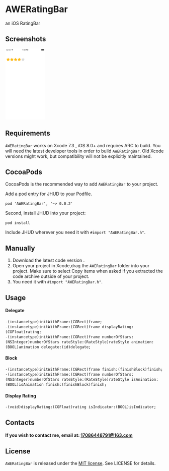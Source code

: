 # AWERatingBar
an iOS RatingBar

## Screenshots

<img src="image/1.png" width="25%">

## Requirements

`AWERatingBar` works on Xcode 7.3 , iOS 8.0+  and requires ARC to build. 
You will need the latest developer tools in order to build `AWERatingBar`. Old Xcode versions might work, but compatibility will not be explicitly maintained.

## CocoaPods

CocoaPods is the recommended way to add `AWERatingBar` to your project.

Add a pod entry for JHUD to your Podfile.

```
pod 'AWERatingBar', '~> 0.0.2'
```
Second, install JHUD into your project:

```
pod install
```
Include JHUD wherever you need it with `#import "AWERatingBar.h"`.

## Manually

1. Download the latest code version .
2. Open your project in Xcode,drag the `AWERatingBar` folder into your project.  Make sure to select Copy items when asked if you extracted the code archive outside of your project.
3. You need it with `#import "AWERatingBar.h"`.

## Usage

#### Delegate
```
-(instancetype)initWithFrame:(CGRect)frame;
-(instancetype)initWithFrame:(CGRect)frame displayRating:(CGFloat)rating;
-(instancetype)initWithFrame:(CGRect)frame numberOfStars:(NSInteger)numberOfStars rateStyle:(RateStyle)rateStyle anination:(BOOL)animation delegate:(id)delegate;
```

#### Block
```
-(instancetype)initWithFrame:(CGRect)frame finish:(finishBlock)finish;
-(instancetype)initWithFrame:(CGRect)frame numberOfStars:(NSInteger)numberOfStars rateStyle:(RateStyle)rateStyle isAnination:(BOOL)isAnimation finish:(finishBlock)finish;
```

#### Display Rating
```
-(void)displayRating:(CGFloat)rating isIndicator:(BOOL)isIndicator;
```

## Contacts

#### If you wish to contact me, email at: 17086448791@163.com

## License

`AWERatingBar` is released under the [MIT license](LICENSE). See LICENSE for details.

